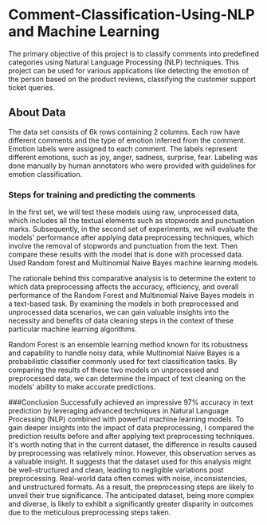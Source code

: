 # Comment-Classification-Using-NLP and Machine Learning
The primary objective of this project is to classify comments into predefined categories using Natural Language Processing (NLP) techniques. This project can be used for various applications like detecting the
emotion of the person based on the product reviews, classifying the customer support ticket queries.

## About Data
The data set consists of 6k rows containing 2 columns. Each row have different comments and the type of emotion inferred from the comment. Emotion labels were assigned to each comment. The labels represent different
emotions, such as joy, anger, sadness, surprise, fear. Labeling was done manually by human annotators who were provided with guidelines for emotion classification.

### Steps for training and predicting the comments
In the first set, we will test these models using raw, unprocessed data, which includes all the textual elements such as stopwords and punctuation marks. Subsequently, in the second set of experiments, we will evaluate the 
models' performance after applying data preprocessing techniques, which involve the removal of stopwords and punctuation from the text. Then compare these results with the model that is done with processed data. Used Random 
forest and Multinomial Naive Bayes machine learning models.

The rationale behind this comparative analysis is to determine the extent to which data preprocessing affects the accuracy, efficiency, and overall performance of the Random Forest and Multinomial Naive Bayes models in a 
text-based task. By examining the models in both preprocessed and unprocessed data scenarios, we can gain valuable insights into the necessity and benefits of data cleaning steps in the context of these particular machine 
learning algorithms.

Random Forest is an ensemble learning method known for its robustness and capability to handle noisy data, while Multinomial Naive Bayes is a probabilistic classifier commonly used for text classification tasks. By 
comparing the results of these two models on unprocessed and preprocessed data, we can determine the impact of text cleaning on the models' ability to make accurate predictions.

###Conclusion
Successfully achieved an impressive 97% accuracy in text prediction by leveraging advanced techniques in Natural Language Processing (NLP) combined with powerful machine learning models. To gain deeper insights into the 
impact of data preprocessing, I compared the prediction results before and after applying text preprocessing techniques.
It's worth noting that in the current dataset, the difference in results caused by preprocessing was relatively minor. However, this observation serves as a valuable insight. It suggests that the dataset used for this
analysis might be well-structured and clean, leading to negligible variations post preprocessing.
Real-world data often comes with noise, inconsistencies, and unstructured formats. As a result, the preprocessing steps are likely to unveil their true significance. The anticipated dataset, being more complex and diverse,
is likely to exhibit a significantly greater disparity in outcomes due to the meticulous preprocessing steps taken.
